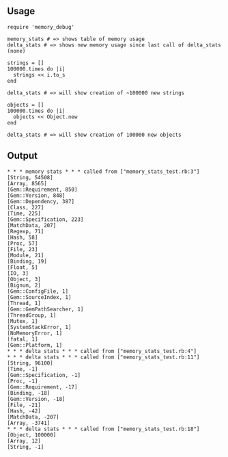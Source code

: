 ## Usage

    require 'memory_debug'
    
    memory_stats # => shows table of memory usage
    delta_stats # => shows new memory usage since last call of delta_stats (none)
    
    strings = []
    100000.times do |i|
      strings << i.to_s
    end
    
    delta_stats # => will show creation of ~100000 new strings
    
    objects = []
    100000.times do |i|
      objects << Object.new
    end
    
    delta_stats # => will show creation of 100000 new objects

## Output

    * * * memory stats * * * called from ["memory_stats_test.rb:3"]
    [String, 54508]
    [Array, 8565]
    [Gem::Requirement, 850]
    [Gem::Version, 848]
    [Gem::Dependency, 387]
    [Class, 227]
    [Time, 225]
    [Gem::Specification, 223]
    [MatchData, 207]
    [Regexp, 71]
    [Hash, 58]
    [Proc, 57]
    [File, 23]
    [Module, 21]
    [Binding, 19]
    [Float, 5]
    [IO, 3]
    [Object, 3]
    [Bignum, 2]
    [Gem::ConfigFile, 1]
    [Gem::SourceIndex, 1]
    [Thread, 1]
    [Gem::GemPathSearcher, 1]
    [ThreadGroup, 1]
    [Mutex, 1]
    [SystemStackError, 1]
    [NoMemoryError, 1]
    [fatal, 1]
    [Gem::Platform, 1]
    * * * delta stats * * * called from ["memory_stats_test.rb:4"]
    * * * delta stats * * * called from ["memory_stats_test.rb:11"]
    [String, 96100]
    [Time, -1]
    [Gem::Specification, -1]
    [Proc, -1]
    [Gem::Requirement, -17]
    [Binding, -18]
    [Gem::Version, -18]
    [File, -21]
    [Hash, -42]
    [MatchData, -207]
    [Array, -3741]
    * * * delta stats * * * called from ["memory_stats_test.rb:18"]
    [Object, 100000]
    [Array, 12]
    [String, -1]

